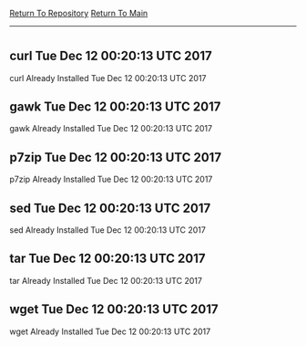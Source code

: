 [Return To Repository](https://github.com/deathbybandaid/piholeparser/)
[Return To Main](https://github.com/deathbybandaid/piholeparser/blob/master/RecentRunLogs/Mainlog.md)
____________________________________
# 
## curl Tue Dec 12 00:20:13 UTC 2017
curl Already Installed Tue Dec 12 00:20:13 UTC 2017
## gawk Tue Dec 12 00:20:13 UTC 2017
gawk Already Installed Tue Dec 12 00:20:13 UTC 2017
## p7zip Tue Dec 12 00:20:13 UTC 2017
p7zip Already Installed Tue Dec 12 00:20:13 UTC 2017
## sed Tue Dec 12 00:20:13 UTC 2017
sed Already Installed Tue Dec 12 00:20:13 UTC 2017
## tar Tue Dec 12 00:20:13 UTC 2017
tar Already Installed Tue Dec 12 00:20:13 UTC 2017
## wget Tue Dec 12 00:20:13 UTC 2017
wget Already Installed Tue Dec 12 00:20:13 UTC 2017
